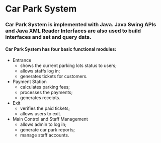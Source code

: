# Car Park System 
### Car Park System is implemented with Java. Java Swing APIs and Java XML Reader Interfaces are also used to build interfaces and set and query data.
#### Car Park System has four basic functional modules:
* Entrance 
  * shows the current parking lots status to users;
  * allows staffs log in;
  * generates tickets for customers.
* Payment Station
  * calculates parking fees;
  * processes the payments;
  * generates receipts.  
* Exit
  * verifies the paid tickets;
  * allows users to exit.
* Main Control and Staff Management
  * allows admin to log in;
  * generate car park reports;
  * manage staff accounts.
